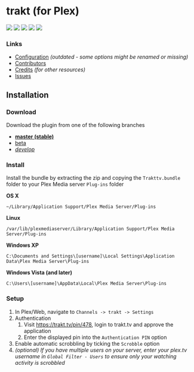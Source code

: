 # trakt (for Plex)

[![](https://img.shields.io/scrutinizer/g/fuzeman/Plex-Trakt-Scrobbler.svg?style=flat-square)]() [![](https://img.shields.io/scrutinizer/coverage/g/fuzeman/Plex-Trakt-Scrobbler.svg?style=flat-square)]() [![](https://img.shields.io/scrutinizer/build/g/fuzeman/Plex-Trakt-Scrobbler.svg?style=flat-square)]() [![](https://img.shields.io/github/issues/trakt/Plex-Trakt-Scrobbler.svg?style=flat-square)](https://github.com/trakt/Plex-Trakt-Scrobbler/issues) [![](https://img.shields.io/github/release/trakt/Plex-Trakt-Scrobbler.svg?style=flat-square)](https://github.com/trakt/Plex-Trakt-Scrobbler/releases)

### Links

 - [Configuration](https://github.com/fuzeman/Plex-Trakt-Scrobbler/wiki/Configuration) *(outdated - some options might be renamed or missing)*
 - [Contributors](https://github.com/trakt/Plex-Trakt-Scrobbler/graphs/contributors)
 - [Credits](Trakttv.bundle/CREDITS.md) *(for other resources)*
 - [Issues](https://github.com/trakt/Plex-Trakt-Scrobbler/issues)

## Installation

### Download

Download the plugin from one of the following branches

 * **[master (stable)](https://github.com/trakt/Plex-Trakt-Scrobbler/archive/master.zip)**
 * [beta](https://github.com/trakt/Plex-Trakt-Scrobbler/archive/beta.zip)
 * *[develop](https://github.com/trakt/Plex-Trakt-Scrobbler/archive/develop.zip)*

### Install

Install the bundle by extracting the zip and copying the `Trakttv.bundle` folder to your Plex Media server `Plug-ins` folder

**OS X**
```
~/Library/Application Support/Plex Media Server/Plug-ins
```

**Linux**
```
/var/lib/plexmediaserver/Library/Application Support/Plex Media Server/Plug-ins
```

**Windows XP**
```
C:\Documents and Settings\[username]\Local Settings\Application Data\Plex Media Server\Plug-ins
```

**Windows Vista (and later)**
```
C:\Users\[username]\AppData\Local\Plex Media Server\Plug-ins
```

### Setup

1. In Plex/Web, navigate to `Channels -> trakt -> Settings`
2. Authentication
    1. Visit https://trakt.tv/pin/478, login to trakt.tv and approve the application
    2. Enter the displayed pin into the ```Authentication PIN``` option
3. Enable automatic scrobbling by ticking the ```Scrobble``` option
3. *(optional) If you have multiple users on your server, enter your plex.tv username in ```Global Filter - Users``` to ensure only your watching activity is scrobbled*